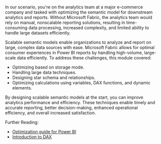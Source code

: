 In our scenario, you're on the analytics team at a major e-commerce company and tasked with optimizing the semantic model for downstream analytics and reports. Without Microsoft Fabric, the analytics team would rely on manual, nonscalable reporting solutions, resulting in time-consuming data processing, increased complexity, and limited ability to handle large datasets efficiently.

Scalable semantic models enable organizations to analyze and report on large, complex data sources with ease. Microsoft Fabric allows for optimal consumer experiences in Power BI reports by handling high-volume, large-scale data efficiently. To address these challenges, this module covered:

- Optimizing based on storage mode.
- Handling large data techniques.
- Designing star schema and relationships.
- Optimizing calculations using variables, DAX functions, and dynamic elements.

By designing scalable semantic models at the start, you can improve analytics performance and efficiency. These techniques enable timely and accurate reporting, better decision-making, enhanced operational efficiency, and overall increased satisfaction.

Further Reading:

- [Optimization guide for Power BI](/power-bi/guidance/power-bi-optimization)
- [Introduction to DAX](/power-bi/transform-model/desktop-quickstart-learn-dax-basics)
